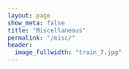 ```yaml
---
layout: page
show_meta: false
title: "Miscellaneous"
permalink: "/misc/"
header:
  image_fullwidth: "train_7.jpg"
---
```



